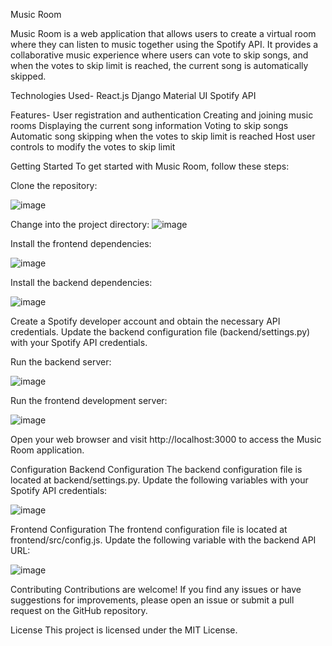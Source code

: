 Music Room


Music Room is a web application that allows users to create a virtual room where they can listen to music together using the Spotify API. It provides a collaborative music experience where users can vote to skip songs, and when the votes to skip limit is reached, the current song is automatically skipped.

Technologies Used-
React.js
Django
Material UI
Spotify API

Features-
User registration and authentication
Creating and joining music rooms
Displaying the current song information
Voting to skip songs
Automatic song skipping when the votes to skip limit is reached
Host user controls to modify the votes to skip limit


Getting Started
To get started with Music Room, follow these steps:

Clone the repository:

![image](https://github.com/ValkonX33/Music-Room/assets/77388132/c7d3554b-156f-4550-8028-26a5678207e6)

Change into the project directory:
![image](https://github.com/ValkonX33/Music-Room/assets/77388132/0753b5de-5655-4ca7-a5d3-077b10f331b0)

Install the frontend dependencies:

![image](https://github.com/ValkonX33/Music-Room/assets/77388132/c6cad8ea-3ec9-4100-9545-1e70ab1e0093)

Install the backend dependencies:

![image](https://github.com/ValkonX33/Music-Room/assets/77388132/36caae14-09e0-4b0c-8db5-818bfa22d7bd)

Create a Spotify developer account and obtain the necessary API credentials. Update the backend configuration file (backend/settings.py) with your Spotify API credentials.

Run the backend server:

![image](https://github.com/ValkonX33/Music-Room/assets/77388132/d40d3ffe-82ca-4a1b-bd29-877ba4d013dd)

Run the frontend development server:

![image](https://github.com/ValkonX33/Music-Room/assets/77388132/3951846c-d557-40d4-86d5-2422b8467379)

Open your web browser and visit http://localhost:3000 to access the Music Room application.

Configuration
Backend Configuration
The backend configuration file is located at backend/settings.py. Update the following variables with your Spotify API credentials:


![image](https://github.com/ValkonX33/Music-Room/assets/77388132/8c6e703f-7281-49fa-a340-a34a5a1b5861)

Frontend Configuration
The frontend configuration file is located at frontend/src/config.js. Update the following variable with the backend API URL:

![image](https://github.com/ValkonX33/Music-Room/assets/77388132/7218f678-112e-47ec-ae0d-866a05bc1c30)

Contributing
Contributions are welcome! If you find any issues or have suggestions for improvements, please open an issue or submit a pull request on the GitHub repository.

License
This project is licensed under the MIT License.
